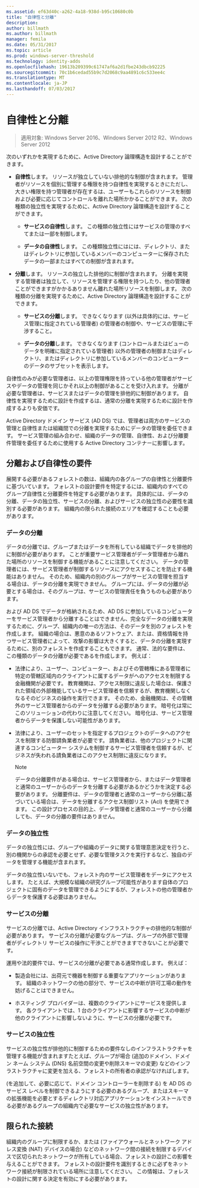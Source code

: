 ```yaml
---
ms.assetid: ef63d40c-a262-4a18-938d-b95c10680c0b
title: "自律性と分離"
description: 
author: billmath
ms.author: billmath
manager: femila
ms.date: 05/31/2017
ms.topic: article
ms.prod: windows-server-threshold
ms.technology: identity-adds
ms.openlocfilehash: 19613b209399c61747af6a2d1fbe243dbcb92225
ms.sourcegitcommit: 70c1b6cedad55b9c7d2068c9aa4891c6c533ee4c
ms.translationtype: MT
ms.contentlocale: ja-JP
ms.lasthandoff: 07/03/2017
---
```

# <a name="autonomy-vs-isolation"></a>自律性と分離

>適用対象: Windows Server 2016、Windows Server 2012 R2、Windows Server 2012

次のいずれかを実現するために、Active Directory 論理構造を設計することができます。  
  
-   **自律性**します。 リソースが独立していない排他的な制御が含まれます。 管理者がリソースを個別に管理する権限を持つ自律性を実現するときにただし、大きい権限を持つ管理者が存在するは、ユーザーもこれらのリソースを制御および必要に応じてコントロールを離れた場所かかることができます。 次の種類の独立性を実現するために、Active Directory 論理構造を設計することができます。  
  
    -   **サービスの自律性**します。 この種類の独立性にはサービスの管理のすべてまたは一部を制御します。  
  
    -   **データの自律性**します。 この種類独立性にはには、ディレクトリ、またはディレクトリに参加しているメンバーのコンピューターに保存されたデータの一部またはすべての制御が含まれます。  
  
-   **分離**します。 リソースの独立した排他的に制御が含まれます。 分離を実現する管理者は独立して、リソースを管理する権限を持つしたり、他の管理者ことができますがかかるありません離れた場所リソースを制御します。 次の種類の分離を実現するために、Active Directory 論理構造を設計することができます。  
  
    -   **サービスの分離**します。 できなくなります (以外は具体的には、サービス管理に指定されている管理者) の管理者の制御や、サービスの管理に干渉すること。  
  
    -   **データの分離**します。 できなくなります (コントロールまたはビューのデータを明確に指定されている管理者) 以外の管理者の制御またはディレクトリ、またはディレクトリに参加しているメンバーのコンピューターのデータのサブセットを表示します。  
  
自律性のみが必要な管理者は、以上の管理権限を持っている他の管理者がサービスやデータの管理を同じかそれ以上の制御があることを受け入れます。 分離が必要な管理者は、サービスまたはデータの管理を排他的に制御があります。 自律性を実現するために設計を作成するは、通常の分離を実現するために設計を作成するよりも安価です。  
  
Active Directory ドメイン サービス (AD DS) では、管理者は両方のサービスの管理と自律性または組織間での分離を実現するためにデータの管理を委任できます。 サービス管理の組み合わせ、組織のデータの管理、自律性、および分離要件管理を委任するために使用する Active Directory コンテナーに影響します。  
  
## <a name="isolation-and-autonomy-requirements"></a>分離および自律性の要件  
展開する必要があるフォレストの数は、組織内の各グループの自律性と分離要件に基づいています。 フォレストの設計要件を特定するには、組織内のすべてのグループ自律性と分離要件を特定する必要があります。 具体的には、データの分離、データの独立性、サービスの分離、およびサービスの独立性の必要性を識別する必要があります。 組織内の限られた接続のエリアを確認することも必要があります。  
  
### <a name="data-isolation"></a>データの分離  
データの分離では、グループまたはデータを所有している組織でデータを排他的に制御が必要があります。 ことが重要サービス管理者がデータ管理者から離れた場所のリソースを制御する機能があることに注意してください。 データの管理者には、サービス管理者が制御するリソースにアクセスすることを防止する機能はありません。 そのため、組織内の別のグループがサービスの管理を担当する場合は、データの分離を実現できません。 グループには、データの分離が必要とする場合は、そのグループは、サービスの管理責任を負うものも必要があります。  
  
および AD DS でデータが格納されるため、AD DS に参加しているコンピューターをサービス管理者から分離することはできません、完全なデータの分離を実現するために、グループ、組織内の唯一の方法は、そのデータを別のフォレストを作成します。 組織の場合は、悪意のあるソフトウェア、または、資格情報を持つサービス管理者によって、攻撃の影響は大きくすると、データの分離を実現するために、別のフォレストを作成することもできます。 通常、法的な要件は、この種類のデータの分離が必要であるを作成します。 例えば：  
  
-   法律により、ユーザー、コンピューター、およびその管轄権にある管理者に特定の管轄区域内のクライアントに属するデータがへのアクセスを制限する金融機関が必要です。 教育機関は、アクセス制限に違反した場合は、保護された領域の外部機能しているサービス管理者を信頼するが、教育機関しなくなるそのビジネスの操作を実行できます。 そのため、金融機関は、その管轄外のサービス管理者からのデータを分離する必要があります。 暗号化は常にこのソリューションの代わりに注意してください。 暗号化は、サービス管理者からデータを保護しない可能性があります。  
  
-   法律により、ユーザーのセットを指定するプロジェクトのデータへのアクセスを制限する防御請負業者が必要です。 請負業者は、他のプロジェクトに関連するコンピューター システムを制御するサービス管理者を信頼するが、ビジネスが失われる請負業者はこのアクセス制限に違反になります。  
  
    > [!NOTE]  
    > データの分離要件がある場合は、サービス管理者から、またはデータ管理者と通常のユーザーからのデータを分離する必要があるかどうかを決定する必要があります。 分離要件は、データの管理者と通常のユーザーから分離に基づいている場合は、データを分離するアクセス制御リスト (Acl) を使用できます。 この設計プロセスの目的上、データ管理者と通常のユーザーから分離しても、データの分離の要件はありません。  
  
### <a name="data-autonomy"></a>データの独立性  
データの独立性には、グループや組織のデータに関する管理意思決定を行うと、別の機関からの承認を必要とせず、必要な管理タスクを実行するなど、独自のデータを管理する機能が含まれます。  
  
データの独立性いないでも、フォレスト内のサービス管理者をデータにアクセスします。 たとえば、大規模な組織の研究グループ可能性があります自体のプロジェクトに固有のデータを管理できるようにするが、フォレストの他の管理者からデータを保護する必要はありません。  
  
### <a name="service-isolation"></a>サービスの分離  
サービスの分離では、Active Directory インフラストラクチャの排他的な制御が必要があります。 サービスの分離が必要なグループは、グループの外部で管理者がディレクトリ サービスの操作に干渉ことができますできないことが必要です。  
  
運用や法的要件では、サービスの分離が必要である通常作成します。 例えば：  
  
-   製造会社には、出荷元で機器を制御する重要なアプリケーションがあります。 組織のネットワークの他の部分で、サービスの中断が許可工場の動作を妨げることはできません。  
  
-   ホスティング プロバイダーは、複数のクライアントにサービスを提供します。 各クライアントでは、1 台のクライアントに影響するサービスの中断が他のクライアントに影響しないように、サービスの分離が必要です。  
  
### <a name="service-autonomy"></a>サービスの独立性  
サービスの独立性が排他的に制御するための要件なしのインフラストラクチャを管理する機能が含まれますたとえば、グループが場合 (追加のドメイン、ドメイン ネーム システム (DNS) 名前空間の変更や削除スキーマの変更) などのインフラストラクチャに変更を加える、フォレストの所有者の承認がなければします。  
  
(を追加して、必要に応じて、ドメイン コントローラーを削除する) を AD DS のサービス レベルを制御できるようにする必要のあるグループ、またはスキーマの拡張機能を必要とするディレクトリ対応アプリケーションをインストールできる必要があるグループの組織内で必要なサービスの独立性があります。  
  
## <a name="limited-connectivity"></a>限られた接続  
組織内のグループに制限するか、または (ファイアウォールとネットワーク アドレス変換 (NAT) デバイスの場合) などのネットワーク間の接続を制限するデバイスで区切られたネットワークが所有している場合、フォレストの設計この影響を与えることができます。 フォレストの設計要件を識別するときに必ずをネットワーク接続が制限されている場所に注意してください。 この情報は、フォレストの設計に関する決定を有効にする必要があります。  
  


